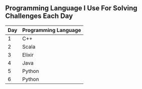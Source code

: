 ## Programming Language I Use For Solving Challenges Each Day

| Day | Programming Language |
| --- | -------------------- |
| 1   | C++                  |
| 2   | Scala                |
| 3   | Elixir               |
| 4   | Java                 |
| 5   | Python               |
| 6   | Python               |
